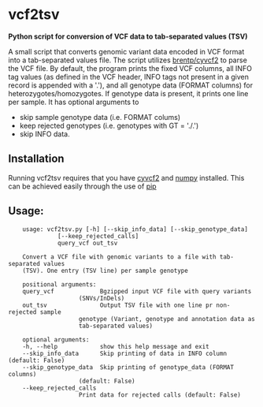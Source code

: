 # vcf2tsv
__Python script for conversion of VCF data to tab-separated values (TSV)__

A small script that converts genomic variant data encoded in VCF format into a tab-separated values file. The script utilizes [brentp/cyvcf2](https://github.com/brentp/cyvcf2) to parse the VCF file. By default, the program prints the fixed VCF columns, all INFO tag values (as defined in the VCF header, INFO tags not present in a given record is appended with a '.'), and all genotype data (FORMAT columns) for heterozygotes/homozygotes. If genotype data is present, it prints one line per sample. It has optional arguments to 

* skip sample genotype data (i.e. FORMAT colums)
* keep rejected genotypes (i.e. genotypes with GT = './.') 
* skip INFO data.

## Installation

Running vcf2tsv requires that you have [cyvcf2](https://github.com/brentp/cyvcf2) and [numpy](https://scipy.org/install.html) installed. This can be achieved easily through the use of [pip](https://pip.pypa.io/en/stable)

## Usage:

		usage: vcf2tsv.py [-h] [--skip_info_data] [--skip_genotype_data]
                  [--keep_rejected_calls]
                  query_vcf out_tsv

		Convert a VCF file with genomic variants to a file with tab-separated values
		(TSV). One entry (TSV line) per sample genotype

		positional arguments:
  		query_vcf             Bgzipped input VCF file with query variants
                        (SNVs/InDels)
  		out_tsv               Output TSV file with one line pr non-rejected sample
                        genotype (Variant, genotype and annotation data as
                        tab-separated values)

		optional arguments:
  		-h, --help            show this help message and exit
  		--skip_info_data      Skip printing of data in INFO column (default: False)
  		--skip_genotype_data  Skip printing of genotype_data (FORMAT columns)
                        (default: False)
  		--keep_rejected_calls
                        Print data for rejected calls (default: False)
 
	

